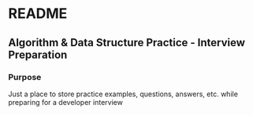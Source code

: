 # README

## Algorithm & Data Structure Practice - Interview Preparation

### Purpose

Just a place to store practice examples, questions, answers, etc. while preparing for a developer interview
